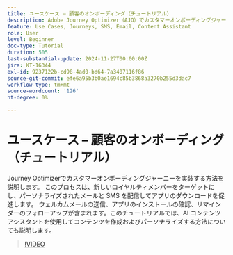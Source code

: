 ```yaml
---
title: ユースケース – 顧客のオンボーディング（チュートリアル）
description: Adobe Journey Optimizer（AJO）でカスタマーオンボーディングジャーニーを実装する方法を説明します​。このプロセスは、新しいロイヤルティメンバーをターゲットにし、パーソナライズされたメールと SMS を配信してアプリのダウンロードを促進します。​ウェルカムメールの送信、アプリのインストールの確認、リマインダーのフォローアップが含まれます。​このチュートリアルでは、AI コンテンツアシスタントを使用してコンテンツを作成およびパーソナライズする方法についても説明します。
feature: Use Cases, Journeys, SMS, Email, Content Assistant
role: User
level: Beginner
doc-type: Tutorial
duration: 505
last-substantial-update: 2024-11-27T00:00:00Z
jira: KT-16344
exl-id: 9237122b-cd98-4ad0-bd64-7a3407116f86
source-git-commit: efe6a95b3b0ae1694c85b3868a3270b255d3dac7
workflow-type: tm+mt
source-wordcount: '126'
ht-degree: 0%

---
```


# ユースケース – 顧客のオンボーディング（チュートリアル）

Journey Optimizerでカスタマーオンボーディングジャーニーを実装する方法を説明します。 このプロセスは、新しいロイヤルティメンバーをターゲットにし、パーソナライズされたメールと SMS を配信してアプリのダウンロードを促進します。 ウェルカムメールの送信、アプリのインストールの確認、リマインダーのフォローアップが含まれます。&#x200B;このチュートリアルでは、AI コンテンツアシスタントを使用してコンテンツを作成およびパーソナライズする方法についても説明します。

>[!VIDEO](https://video.tv.adobe.com/v/3440651/?learn=on&enablevpops&captions=jpn)
